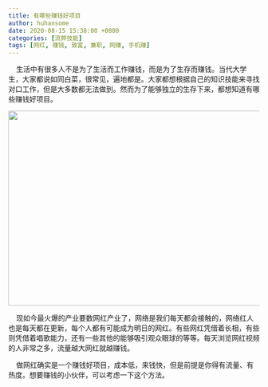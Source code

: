 ```yaml
---
title: 有哪些赚钱好项目
author: huhansome
date: 2020-08-15 15:38:00 +0800
categories: [流弊技能]
tags: [网红, 赚钱, 致富, 兼职, 网赚, 手机赚]
---
```


    生活中有很多人不是为了生活而工作赚钱，而是为了生存而赚钱。当代大学生，大家都说如同白菜，很常见，遍地都是。大家都想根据自己的知识技能来寻找对口工作，但是大多数都无法做到。然而为了能够独立的生存下来，都想知道有哪些赚钱好项目。

<img alt="" src="http://www.jinduoxia.com.cn/d/file/2020-12-08/afe88d9650186d27bbb22816819f8d2e.jpg" style="width: 588px; height: 390px;"/>

    现如今最火爆的产业要数网红产业了，网络是我们每天都会接触的，网络红人也是每天都在更新，每个人都有可能成为明日的网红。有些网红凭借着长相，有些则凭借着唱歌能力，还有一些其他的能够吸引观众眼球的等等。每天浏览网红视频的人非常之多，流量越大网红就越赚钱。

    做网红确实是一个赚钱好项目，成本低，来钱快，但是前提是你得有流量、有热度。想要赚钱的小伙伴，可以考虑一下这个方法。
